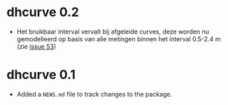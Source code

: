 # dhcurve 0.2

* Het bruikbaar interval vervalt bij afgeleide curves, deze worden nu
  gemodelleerd op basis van alle metingen binnen het interval 0.5-2.4 m
  (zie [issue 53](https://github.com/inbo/dhcurve/issues/53#issuecomment-1109585295))

# dhcurve 0.1

* Added a `NEWS.md` file to track changes to the package.
